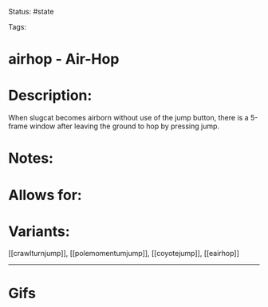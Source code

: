 Status: #state

Tags: 

# airhop - Air-Hop

# Description:
When slugcat becomes airborn without use of the jump button, there is a 5-frame window after leaving the ground to hop by pressing jump.

# Notes:


# Allows for:


# Variants:
[[crawlturnjump]], [[polemomentumjump]], [[coyotejump]], [[eairhop]]

___
# Gifs
